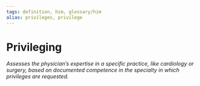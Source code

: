 ```yaml
---
tags: definition, him, glossary/him
alias: privileges, privilege
---
```

# Privileging
*Assesses the physician’s expertise in a specific practice, like cardiology or surgery, based on documented competence in the specialty in which privileges are requested.*
